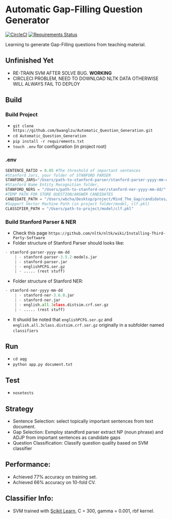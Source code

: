 # Automatic Gap-Filling Question Generator

[![CircleCI](https://circleci.com/gh/bwanglzu/Automatic_Question_Generation/tree/master.svg?style=shield&circle-token=:circle-token)](https://circleci.com/gh/bwanglzu/QA-Crawler/tree/master)
[![Requirements Status](https://requires.io/github/bwanglzu/QA-Crawler/requirements.svg?branch=master)](https://requires.io/github/bwanglzu/QA-Crawler/requirements/?branch=master)

Learning to generate Gap-Filling questions from teaching material.

## Unfinished Yet

- RE-TRAIN SVM AFTER SOLVE BUG. **WORKING**
- CIRCLECI PROBLEM, NEED TO DOWNLOAD NLTK DATA OTHERWISE WILL ALWAYS FAIL TO DEPLOY

## Build

### Build Project

- `git clone https://github.com/bwanglzu/Automatic_Question_Generation.git`
- `cd Automatic_Question_Generation`
- `pip install -r requirements.txt`
- `touch .env` for configuration (in project root)

### .env

```python
SENTENCE_RATIO = 0.05 #The threshold of important sentences
#Stanford Jars, your folder of STANFORD PARSER
STANFORD_JARS="/Users/path-to-stanford-parser/stanford-parser-yyyy-mm-dd/"
#Stanford Name Entity Recognition folder, 
STANFORD_NERS = "/Users/path-to-stanford-ner/stanford-ner-yyyy-mm-dd/"
#TEMP PATH FOR STORE QUESTION/ANSWER CANDIDATES
CANDIDATE_PATH = "/Users/wbcha/Desktop/project/Mind_The_Gap/candidates/"
#Support Vector Machine Path (in project folder/model, clf.pkl)
CLASSIFIER_PATH = "/Users/path-to-project/model/clf.pkl"
```

### Build Stanford Parser & NER

- Check this page `https://github.com/nltk/nltk/wiki/Installing-Third-Party-Software`
- Folder structure of Stanford Parser should looks like:

```python
- stanford-parser-yyyy-mm-dd
    | - stanford-parser-3.5.2-models.jar
    | - stanford-parser.jar
    | - englishPCFG.ser.gz
    | - ..... (rest stuff)
```

- Folder structure of Stanford NER:

```python
- stanford-ner-yyyy-mm-dd
    | - stanford-ner-3.6.0.jar
    | - stanford-ner.jar
    | - english.all.3class.distsim.crf.ser.gz
    | - ..... (rest stuff)
```

- It shuold be noted that `englishPCFG.ser.gz` and `english.all.3class.distsim.crf.ser.gz` originally in a subfolder named `classifiers`

## Run

- `cd aqg`
- `python app.py document.txt`

## Test

- `nosetests`

## Strategy

- Sentence Selection: select topically important sentences from text document.
- Gap Selection: Exmploy standford parser extract NP (noun phrase) and ADJP from important sentences as candidate gaps
- Question Classification: Classify question quality based on SVM classifier

## Performance:

- Achieved 77% accuracy on training set.
- Achieved 66% accuracy on 10-fold CV.

## Classifier Info:

- SVM trained with [Scikit Learn](https://github.com/scikit-learn/scikit-learn), C = 300, gamma = 0.001, rbf kernel.



